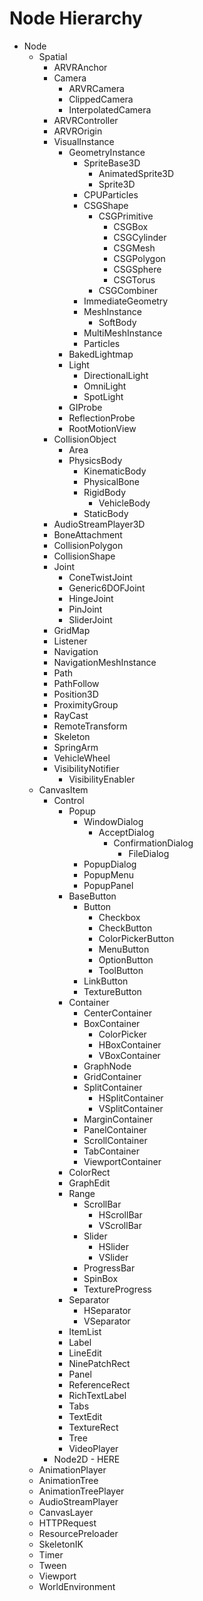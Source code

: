 # Node Hierarchy

- Node
    - Spatial
        - ARVRAnchor
        - Camera
            - ARVRCamera
            - ClippedCamera
            - InterpolatedCamera
        - ARVRController
        - ARVROrigin
        - VisualInstance
            - GeometryInstance
                - SpriteBase3D
                    - AnimatedSprite3D
                    - Sprite3D
                - CPUParticles
                - CSGShape
                    - CSGPrimitive
                        - CSGBox
                        - CSGCylinder
                        - CSGMesh
                        - CSGPolygon
                        - CSGSphere
                        - CSGTorus
                    - CSGCombiner
                - ImmediateGeometry
                - MeshInstance
                    - SoftBody
                - MultiMeshInstance
                - Particles
            - BakedLightmap
            - Light
                - DirectionalLight
                - OmniLight
                - SpotLight
            - GIProbe
            - ReflectionProbe
            - RootMotionView
        - CollisionObject
            - Area
            - PhysicsBody
                - KinematicBody
                - PhysicalBone
                - RigidBody
                    - VehicleBody
                - StaticBody
        - AudioStreamPlayer3D
        - BoneAttachment
        - CollisionPolygon
        - CollisionShape
        - Joint
            - ConeTwistJoint
            - Generic6DOFJoint
            - HingeJoint
            - PinJoint
            - SliderJoint
        - GridMap
        - Listener
        - Navigation
        - NavigationMeshInstance
        - Path
        - PathFollow
        - Position3D
        - ProximityGroup
        - RayCast
        - RemoteTransform
        - Skeleton
        - SpringArm
        - VehicleWheel
        - VisibilityNotifier
            - VisibilityEnabler
    - CanvasItem
        - Control
            - Popup
                - WindowDialog
                    - AcceptDialog
                        - ConfirmationDialog
                            - FileDialog
                - PopupDialog
                - PopupMenu
                - PopupPanel
            - BaseButton
                - Button
                    - Checkbox
                    - CheckButton
                    - ColorPickerButton
                    - MenuButton
                    - OptionButton
                    - ToolButton
                - LinkButton
                - TextureButton
            - Container
                - CenterContainer
                - BoxContainer
                    - ColorPicker
                    - HBoxContainer
                    - VBoxContainer
                - GraphNode
                - GridContainer
                - SplitContainer
                    - HSplitContainer
                    - VSplitContainer
                - MarginContainer
                - PanelContainer
                - ScrollContainer
                - TabContainer
                - ViewportContainer
            - ColorRect
            - GraphEdit
            - Range
                - ScrollBar
                    - HScrollBar
                    - VScrollBar
                - Slider
                    - HSlider
                    - VSlider
                - ProgressBar
                - SpinBox
                - TextureProgress
            - Separator
                - HSeparator
                - VSeparator
            - ItemList
            - Label
            - LineEdit
            - NinePatchRect
            - Panel
            - ReferenceRect
            - RichTextLabel
            - Tabs
            - TextEdit
            - TextureRect
            - Tree
            - VideoPlayer
        - Node2D - HERE
    - AnimationPlayer
    - AnimationTree
    - AnimationTreePlayer
    - AudioStreamPlayer
    - CanvasLayer
    - HTTPRequest
    - ResourcePreloader
    - SkeletonIK
    - Timer
    - Tween
    - Viewport
    - WorldEnvironment